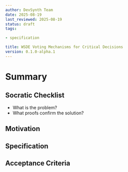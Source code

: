 ```yaml
---
author: DevSynth Team
date: 2025-08-19
last_reviewed: 2025-08-19
status: draft
tags:

- specification

title: WSDE Voting Mechanisms for Critical Decisions
version: 0.1.0-alpha.1
---
```


<!--
Required metadata fields:
- author: document author
- date: creation date
- last_reviewed: last review date
- status: draft | review | published
- tags: search keywords
- title: short descriptive name
- version: specification version
-->

# Summary

## Socratic Checklist
- What is the problem?
- What proofs confirm the solution?

## Motivation

## Specification

## Acceptance Criteria
